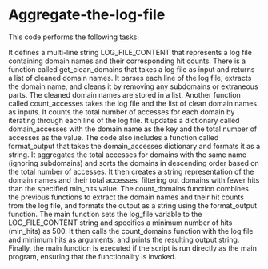 # Aggregate-the-log-file

This code performs the following tasks:

It defines a multi-line string LOG_FILE_CONTENT that represents a log file containing domain names and their corresponding hit counts.
There is a function called get_clean_domains that takes a log file as input and returns a list of cleaned domain names. It parses each line of the log file, extracts the domain name, and cleans it by removing any subdomains or extraneous parts. The cleaned domain names are stored in a list.
Another function called count_accesses takes the log file and the list of clean domain names as inputs. It counts the total number of accesses for each domain by iterating through each line of the log file. It updates a dictionary called domain_accesses with the domain name as the key and the total number of accesses as the value.
The code also includes a function called format_output that takes the domain_accesses dictionary and formats it as a string. It aggregates the total accesses for domains with the same name (ignoring subdomains) and sorts the domains in descending order based on the total number of accesses. It then creates a string representation of the domain names and their total accesses, filtering out domains with fewer hits than the specified min_hits value.
The count_domains function combines the previous functions to extract the domain names and their hit counts from the log file, and formats the output as a string using the format_output function.
The main function sets the log_file variable to the LOG_FILE_CONTENT string and specifies a minimum number of hits (min_hits) as 500. It then calls the count_domains function with the log file and minimum hits as arguments, and prints the resulting output string.
Finally, the main function is executed if the script is run directly as the main program, ensuring that the functionality is invoked.

